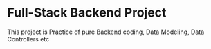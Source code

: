 # Full-Stack Backend Project
This project is Practice of pure Backend coding, Data Modeling, Data Controllers etc
